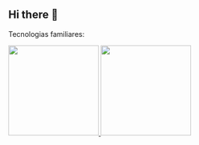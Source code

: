 ## Hi there 👋
Tecnologias familiares:
<i class="devicon-python-plain"></i>        
<div>
<a href="https://github.com/lukasffsa">
<img loading="lazy" height="180em" src="https://github-readme-stats.vercel.app/api/top-langs/?username=lukasffsa&layout=compact&langs_count=7&inlcude_all_commits=true&count_private=true&theme=dracula&cache_seconds=3600"/>
<img loading="lazy" height="180em" src="https://github-readme-stats.vercel.app/api?username=lukasffsa&show_icons=true&theme=dracula&include_all_commits=true&count_private=true&cache_seconds=3600"/>
</div>
<!--
**lukasffsa/lukasffsa** is a ✨ _special_ ✨ repository because its `README.md` (this file) appears on your GitHub profile.

Here are some ideas to get you started:

- 🔭 I’m currently working on ...
- 🌱 I’m currently learning ...
- 👯 I’m looking to collaborate on ...
- 🤔 I’m looking for help with ...
- 💬 Ask me about ...
- 📫 How to reach me: ...
- 😄 Pronouns: ...
- ⚡ Fun fact: ...
-->
